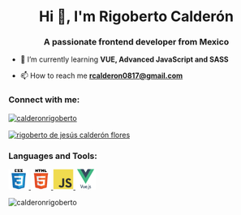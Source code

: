 <h1 align="center">Hi 👋, I'm Rigoberto Calderón</h1>
<h3 align="center">A passionate frontend developer from Mexico</h3>


- 🌱 I’m currently learning **VUE, Advanced JavaScript and SASS**

- 📫 How to reach me **rcalderon0817@gmail.com**

<h3 align="left">Connect with me:</h3>
<p align="left">
<a href="https://codepen.io/calderonrigoberto" target="blank"><img align="center" src="https://raw.githubusercontent.com/rahuldkjain/github-profile-readme-generator/master/src/images/icons/Social/codepen.svg" alt="calderonrigoberto" height="30" width="40" /></a>

<a href="https://linkedin.com/in/rigoberto de jesús calderón flores" target="blank"><img align="center" src="https://raw.githubusercontent.com/rahuldkjain/github-profile-readme-generator/master/src/images/icons/Social/linked-in-alt.svg" alt="rigoberto de jesús calderón flores" height="30" width="40" /></a>
</p>

<h3 align="left">Languages and Tools:</h3>
<p align="left"> <a href="https://www.w3schools.com/css/" target="_blank" rel="noreferrer"> <img src="https://raw.githubusercontent.com/devicons/devicon/master/icons/css3/css3-original-wordmark.svg" alt="css3" width="40" height="40"/> </a> <a href="https://www.w3.org/html/" target="_blank" rel="noreferrer"> <img src="https://raw.githubusercontent.com/devicons/devicon/master/icons/html5/html5-original-wordmark.svg" alt="html5" width="40" height="40"/> </a> <a href="https://developer.mozilla.org/en-US/docs/Web/JavaScript" target="_blank" rel="noreferrer"> <img src="https://raw.githubusercontent.com/devicons/devicon/master/icons/javascript/javascript-original.svg" alt="javascript" width="40" height="40"/> </a> <a href="https://vuejs.org/" target="_blank" rel="noreferrer"> <img src="https://raw.githubusercontent.com/devicons/devicon/master/icons/vuejs/vuejs-original-wordmark.svg" alt="vuejs" width="40" height="40"/> </a> </p>

<p><img align="left" src="https://github-readme-stats.vercel.app/api/top-langs?username=calderonrigoberto&show_icons=true&locale=en&layout=compact" alt="calderonrigoberto" /></p>




